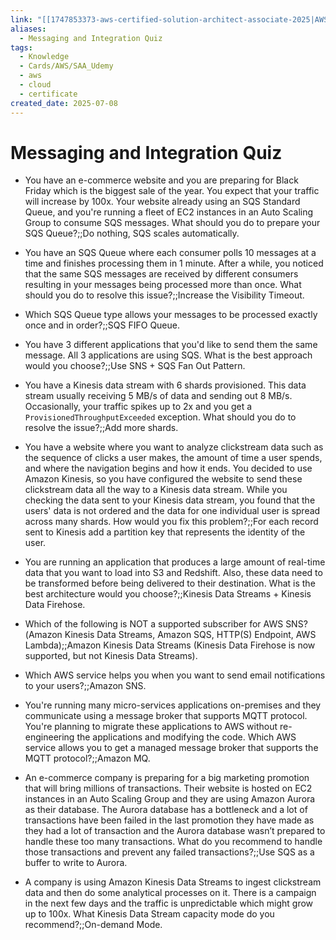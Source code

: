 ```yaml
---
link: "[[1747853373-aws-certified-solution-architect-associate-2025|AWS Certified Solution Architect Associate 2025]]"
aliases:
  - Messaging and Integration Quiz
tags:
  - Knowledge
  - Cards/AWS/SAA_Udemy
  - aws
  - cloud
  - certificate
created_date: 2025-07-08
---
```

# Messaging and Integration Quiz
- You have an e-commerce website and you are preparing for Black Friday which is the biggest sale of the year. You expect that your traffic will increase by 100x. Your website already using an SQS Standard Queue, and you're running a fleet of EC2 instances in an Auto Scaling Group to consume SQS messages. What should you do to prepare your SQS Queue?;;Do nothing, SQS scales automatically.
<!--SR:!2026-02-01,153,310-->
- You have an SQS Queue where each consumer polls 10 messages at a time and finishes processing them in 1 minute. After a while, you noticed that the same SQS messages are received by different consumers resulting in your messages being processed more than once. What should you do to resolve this issue?;;Increase the Visibility Timeout.
<!--SR:!2025-10-05,65,310-->
- Which SQS Queue type allows your messages to be processed exactly once and in order?;;SQS FIFO Queue.
<!--SR:!2025-09-25,57,310-->
- You have 3 different applications that you'd like to send them the same message. All 3 applications are using SQS. What is the best approach would you choose?;;Use SNS + SQS Fan Out Pattern.
<!--SR:!2025-09-09,43,290-->
- You have a Kinesis data stream with 6 shards provisioned. This data stream usually receiving 5 MB/s of data and sending out 8 MB/s. Occasionally, your traffic spikes up to 2x and you get a `ProvisionedThroughputExceeded` exception. What should you do to resolve the issue?;;Add more shards.
<!--SR:!2025-10-03,64,310-->
- You have a website where you want to analyze clickstream data such as the sequence of clicks a user makes, the amount of time a user spends, and where the navigation begins and how it ends. You decided to use Amazon Kinesis, so you have configured the website to send these clickstream data all the way to a Kinesis data stream. While you checking the data sent to your Kinesis data stream, you found that the users' data is not ordered and the data for one individual user is spread across many shards. How would you fix this problem?;;For each record sent to Kinesis add a partition key that represents the identity of the user.
<!--SR:!2025-09-30,62,310-->
- You are running an application that produces a large amount of real-time data that you want to load into S3 and Redshift. Also, these data need to be transformed before being delivered to their destination. What is the best architecture would you choose?;;Kinesis Data Streams + Kinesis Data Firehose.
<!--SR:!2025-10-22,68,290-->
- Which of the following is NOT a supported subscriber for AWS SNS?(Amazon Kinesis Data Streams, Amazon SQS, HTTP(S) Endpoint, AWS Lambda);;Amazon Kinesis Data Streams (Kinesis Data Firehose is now supported, but not Kinesis Data Streams).
<!--SR:!2025-09-07,29,290-->
- Which AWS service helps you when you want to send email notifications to your users?;;Amazon SNS.
<!--SR:!2025-10-06,66,310-->
- You're running many micro-services applications on-premises and they communicate using a message broker that supports MQTT protocol. You're planning to migrate these applications to AWS without re-engineering the applications and modifying the code. Which AWS service allows you to get a managed message broker that supports the MQTT protocol?;;Amazon MQ.
<!--SR:!2025-09-29,60,310-->
- An e-commerce company is preparing for a big marketing promotion that will bring millions of transactions. Their website is hosted on EC2 instances in an Auto Scaling Group and they are using Amazon Aurora as their database. The Aurora database has a bottleneck and a lot of transactions have been failed in the last promotion they have made as they had a lot of transaction and the Aurora database wasn’t prepared to handle these too many transactions. What do you recommend to handle those transactions and prevent any failed transactions?;;Use SQS as a buffer to write to Aurora.
<!--SR:!2025-09-30,54,270-->
- A company is using Amazon Kinesis Data Streams to ingest clickstream data and then do some analytical processes on it. There is a campaign in the next few days and the traffic is unpredictable which might grow up to 100x. What Kinesis Data Stream capacity mode do you recommend?;;On-demand Mode.
<!--SR:!2025-10-04,65,310-->


